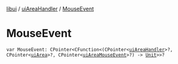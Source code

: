 [libui](../index.md) / [uiAreaHandler](index.md) / [MouseEvent](./-mouse-event.md)

# MouseEvent

`var MouseEvent: CPointer<CFunction<(CPointer<`[`uiAreaHandler`](index.md)`>?, CPointer<`[`uiArea`](../ui-area.md)`>?, CPointer<`[`uiAreaMouseEvent`](../ui-area-mouse-event/index.md)`>?) -> `[`Unit`](https://kotlinlang.org/api/latest/jvm/stdlib/kotlin/-unit/index.html)`>>?`